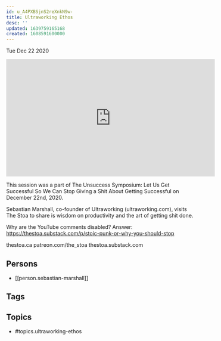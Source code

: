 ```yaml
---
id: u_A4PXBSjnS2reXnkN9w-
title: Ultraworking Ethos
desc: ''
updated: 1639759165168
created: 1608591600000
---
```





Tue Dec 22 2020

<iframe width="560" height="315" src="https://www.youtube.com/embed/4pTPjqJUDhs" title="Ultraworking Ethos w/ Sebastian Marshall" frameborder="0" allow="accelerometer; autoplay; clipboard-write; encrypted-media; gyroscope; picture-in-picture" allowfullscreen ></iframe>

This session was a part of The Unsuccess Symposium: Let Us Get Successful So We Can Stop Giving a Shit About Getting Successful on December 22nd, 2020.

Sebastian Marshall, co-founder of Ultraworking (ultraworking.com), visits The Stoa to share is wisdom on productivity and the art of getting shit done.

Why are the YouTube comments disabled? Answer: https://thestoa.substack.com/p/stoic-punk-or-why-you-should-stop

thestoa.ca
patreon.com/the_stoa
thestoa.substack.com

## Persons

- [[person.sebastian-marshall]]

## Tags



## Topics

- #topics.ultraworking-ethos

